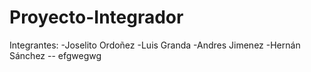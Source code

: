 # Proyecto-Integrador
Integrantes:
-Joselito Ordoñez
-Luis Granda 
-Andres Jimenez 
-Hernán Sánchez 
-- efgwegwg
